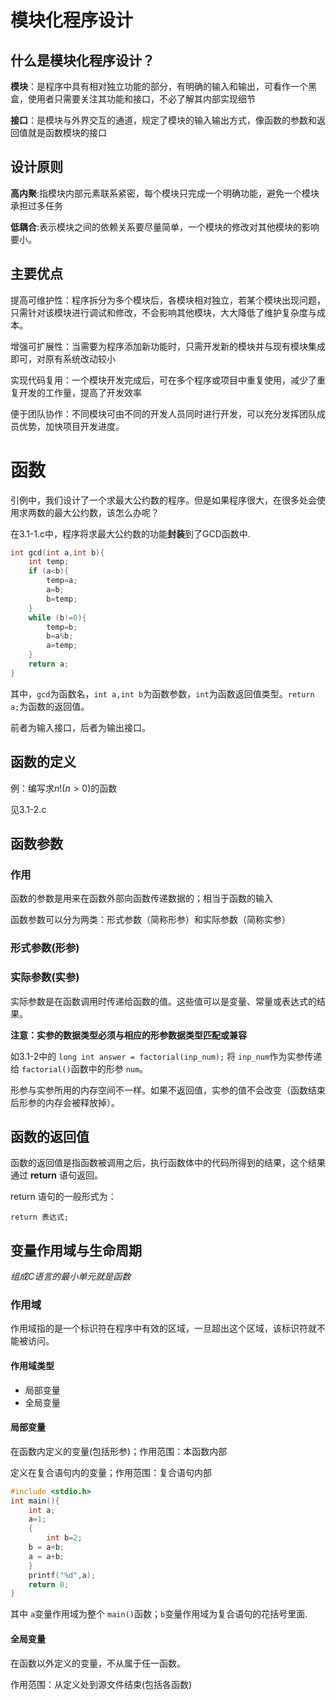 # 模块化程序设计

## 什么是模块化程序设计？

**模块**：是程序中具有相对独立功能的部分，有明确的输入和输出，可看作一个黑盒，使用者只需要关注其功能和接口，不必了解其内部实现细节

**接口**：是模块与外界交互的通道，规定了模块的输入输出方式，像函数的参数和返回值就是函数模块的接口

## 设计原则

**高内聚**:指模块内部元素联系紧密，每个模块只完成一个明确功能，避免一个模块承担过多任务

**低耦合**:表示模块之间的依赖关系要尽量简单，一个模块的修改对其他模块的影响要小。

## 主要优点

提高可维护性：程序拆分为多个模块后，各模块相对独立，若某个模块出现问题，只需针对该模块进行调试和修改，不会影响其他模块，大大降低了维护复杂度与成本。

增强可扩展性：当需要为程序添加新功能时，只需开发新的模块并与现有模块集成即可，对原有系统改动较小

实现代码复用：一个模块开发完成后，可在多个程序或项目中重复使用，减少了重复开发的工作量，提高了开发效率

便于团队协作：不同模块可由不同的开发人员同时进行开发，可以充分发挥团队成员优势，加快项目开发进度。

# 函数

引例中，我们设计了一个求最大公约数的程序。但是如果程序很大，在很多处会使用求两数的最大公约数，该怎么办呢？

在3.1-1.c中，程序将求最大公约数的功能**封装**到了GCD函数中.

```c
int gcd(int a,int b){
    int temp;
    if (a<b){
        temp=a;
        a=b;
        b=temp;
    }
    while (b!=0){
        temp=b;
        b=a%b;
        a=temp;
    }
    return a;
}
```

其中，`gcd`为函数名，`int a,int b`为函数参数，`int`为函数返回值类型。`return a;`为函数的返回值。

前者为输入接口，后者为输出接口。

## 函数的定义

例：编写求$n!(n>0)$的函数

见3.1-2.c

## 函数参数

### 作用

函数的参数是用来在函数外部向函数传递数据的；相当于函数的输入

函数参数可以分为两类：形式参数（简称形参）和实际参数（简称实参）

### 形式参数(形参)

### 实际参数(实参)

实际参数是在函数调用时传递给函数的值。这些值可以是变量、常量或表达式的结果。

**注意：实参的数据类型必须与相应的形参数据类型匹配或兼容**

如3.1-2中的 `long int answer = factorial(inp_num);` 将 `inp_num`作为实参传递给 `factorial()`函数中的形参 `num`。

形参与实参所用的内存空间不一样。如果不返回值，实参的值不会改变（函数结束后形参的内存会被释放掉）。

## 函数的返回值

函数的返回值是指函数被调用之后，执行函数体中的代码所得到的结果，这个结果通过 **return** 语句返回。

return 语句的一般形式为：

```
return 表达式;
```

## 变量作用域与生命周期

*组成C语言的最小单元就是函数*

### 作用域

作用域指的是一个标识符在程序中有效的区域，一旦超出这个区域，该标识符就不能被访问。

#### 作用域类型

- 局部变量
- 全局变量

#### 局部变量

在函数内定义的变量(包括形参)；作用范围：本函数内部

定义在复合语句内的变量；作用范围：复合语句内部

```c
#include <stdio.h>
int main(){
    int a;
    a=1;
    {
        int b=2;
	b = a+b;
	a = a+b;
    }
    printf("%d",a);
    return 0;
}
```

其中 `a`变量作用域为整个 `main()`函数；`b`变量作用域为复合语句的花括号里面.

#### 全局变量

在函数以外定义的变量，不从属于任一函数。

作用范围：从定义处到源文件结束(包括各函数)
